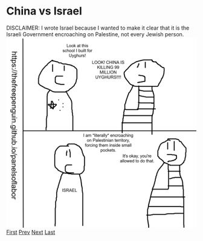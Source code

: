 # China vs Israel
DISCLAIMER: I wrote Israel because I wanted to make it clear that it is the Israeli Government encroaching on Palestine, not every Jewish person.
![](images/9.png)
[First](1.md) [Prev](8.md) [Next](10.md) [Last](last.md)
